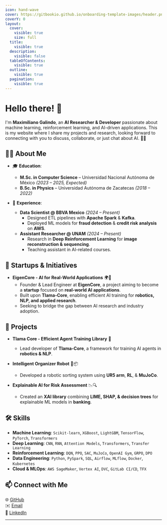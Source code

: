 ```yaml
---
icon: hand-wave
cover: https://gitbookio.github.io/onboarding-template-images/header.png
coverY: 0
layout:
  cover:
    visible: true
    size: full
  title:
    visible: true
  description:
    visible: false
  tableOfContents:
    visible: true
  outline:
    visible: true
  pagination:
    visible: true
---
```


# Hello there! 👋

I'm **Maximiliano Galindo**, an **AI Researcher & Developer** passionate about machine learning, reinforcement learning, and AI-driven applications. This is my website where I share my projects and research, looking forward to connecting with you to discuss, collaborate, or just chat about AI. 🤖✨

## 👨‍💻 About Me

- 🎓 **Education**:
  - **M.Sc. in Computer Science** – Universidad Nacional Autónoma de México *(2023 – 2025, Expected)*
  - **B.Sc. in Physics** – Universidad Autónoma de Zacatecas *(2018 – 2022)*

- 💼 **Experience**:
  - **Data Scientist @ BBVA Mexico** *(2024 – Present)*  
    - Designed ETL pipelines with **Apache Spark** & **Kafka**.
    - Deployed ML models for **fraud detection** & **credit risk analysis** on **AWS**.
  - **Assistant Researcher @ UNAM** *(2024 – Present)*  
    - Research in **Deep Reinforcement Learning** for **image reconstruction & sequencing**.
    - Teaching assistant in AI-related courses.

## 🚀 Startups & Initiatives

- **EigenCore - AI for Real-World Applications** 🌍🤖  
  - Founder & Lead Engineer at **EigenCore**, a project aiming to become a **startup** focused on **real-world AI applications**.
  - Built upon **Tlama-Core**, enabling efficient AI training for **robotics, NLP, and applied research**.
  - Seeking to bridge the gap between AI research and industry adoption.

## 🔬 Projects

- **Tlama Core - Efficient Agent Training Library** 🦾  
  - Lead developer of **Tlama-Core**, a framework for training AI agents in **robotics & NLP**.

- **Intelligent Organizer Robot** 🤖📦  
  - Developed a robotic sorting system using **UR5 arm**, **RL**, & **MuJoCo**.

- **Explainable AI for Risk Assessment** 📉🔍  
  - Created an **XAI library** combining **LIME, SHAP, & decision trees** for explainable ML models in **banking**.

## 🛠️ Skills

- **Machine Learning**: `Scikit-learn`, `XGBoost`, `LightGBM`, `TensorFlow`, `PyTorch`, `Transformers`
- **Deep Learning**: `CNN`, `RNN`, `Attention Models`, `Transformers`, `Transfer Learning`
- **Reinforcement Learning**: `DQN`, `PPO`, `SAC`, `MuJoCo`, `OpenAI Gym`, `GRPO`, `DPO`
- **Data Engineering**: `Python`, `PySpark`, `SQL`, `Airflow`, `MLflow`, `Docker`, `Kubernetes`
- **Cloud & MLOps**: `AWS SageMaker`, `Vertex AI`, `DVC`, `GitLab CI/CD`, `TFX`

## 📫 Connect with Me

🌐 [GitHub](https://github.com/MaxGalindo150)  
✉️ [Email](mailto:maximilianogalindo7@gmail.com)  
🔗 [LinkedIn](https://www.linkedin.com/in/maximiliano-de-jesus-galindo-hernandez/)  

---

<!-- ### Jump right in

<table data-view="cards"><thead><tr><th></th><th></th><th data-hidden data-card-cover data-type="files"></th><th data-hidden></th><th data-hidden data-card-target data-type="content-ref"></th></tr></thead><tbody><tr><td><strong>Getting Started</strong></td><td>Create your first site</td><td></td><td></td><td><a href="getting-started/quickstart.md">quickstart.md</a></td></tr><tr><td><strong>Basics</strong></td><td>Learn the basics of GitBook</td><td></td><td></td><td><a href="broken-reference">Broken link</a></td></tr><tr><td><strong>Publish your docs</strong></td><td>Share your docs online</td><td></td><td></td><td><a href="getting-started/publish-your-docs.md">publish-your-docs.md</a></td></tr></tbody></table> -->
